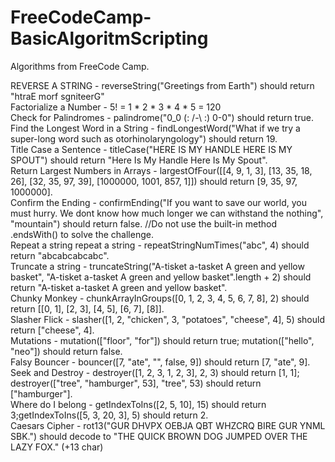 # FreeCodeCamp-BasicAlgoritmScripting
Algorithms from FreeCode Camp.

REVERSE A STRING - reverseString("Greetings from Earth") should return "htraE morf sgniteerG"<br />
Factorialize a Number - 5! = 1 * 2 * 3 * 4 * 5 = 120 <br />
Check for Palindromes - palindrome("0_0 (: /-\ :) 0-0") should return true.<br />
Find the Longest Word in a String - findLongestWord("What if we try a super-long word such as otorhinolaryngology") should return 19.<br />
Title Case a Sentence - titleCase("HERE IS MY HANDLE HERE IS MY SPOUT") should return "Here Is My Handle Here Is My Spout".<br />
Return Largest Numbers in Arrays - largestOfFour([[4, 9, 1, 3], [13, 35, 18, 26], [32, 35, 97, 39], [1000000, 1001, 857, 1]]) should return [9, 35, 97, 1000000].<br />
Confirm the Ending - confirmEnding("If you want to save our world, you must hurry. We dont know how much longer we can withstand the nothing", "mountain") should return false. //Do not use the built-in method .endsWith() to solve the challenge.<br />
Repeat a string repeat a string  - repeatStringNumTimes("abc", 4) should return "abcabcabcabc".<br />
Truncate a string  - truncateString("A-tisket a-tasket A green and yellow basket", "A-tisket a-tasket A green and yellow basket".length + 2) should return "A-tisket a-tasket A green and yellow basket".<br />
Chunky Monkey - chunkArrayInGroups([0, 1, 2, 3, 4, 5, 6, 7, 8], 2) should return [[0, 1], [2, 3], [4, 5], [6, 7], [8]].<br />
Slasher Flick - slasher([1, 2, "chicken", 3, "potatoes", "cheese", 4], 5) should return ["cheese", 4].<br />
Mutations - mutation(["floor", "for"]) should return true; mutation(["hello", "neo"]) should return false.<br />
Falsy Bouncer - bouncer([7, "ate", "", false, 9]) should return [7, "ate", 9].<br />
Seek and Destroy - destroyer([1, 2, 3, 1, 2, 3], 2, 3) should return [1, 1]; destroyer(["tree", "hamburger", 53], "tree", 53) should return ["hamburger"].<br />
Where do I belong - getIndexToIns([2, 5, 10], 15) should return 3;getIndexToIns([5, 3, 20, 3], 5) should return 2.<br />
Caesars Cipher - rot13("GUR DHVPX OEBJA QBT WHZCRQ BIRE GUR YNML SBK.") should decode to "THE QUICK BROWN DOG JUMPED OVER THE LAZY FOX." (+13 char)<br />
